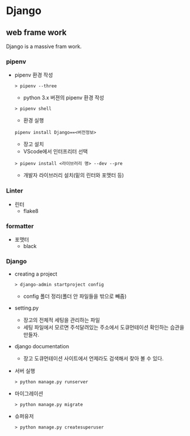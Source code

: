 # Django

## web frame work

Django is a massive fram work.

### pipenv

- pipenv 환경 작성

  ```
  > pipenv --three
  ```

  - python 3.x 버젼의 pipenv 환경 작성

  ```
  > pipenv shell
  ```

  - 환경 실행

  ```
  pipenv install Django==<버전정보>
  ```

  - 장고 설치
  - VScode에서 인터프리터 선택

  ```
  > pipenv install <라이브러리 명> --dev --pre
  ```

  - 개발자 라이브러리 설치(밑의 린터와 포맷터 등)

### Linter

- 린터
  - flake8

### formatter

- 포맷터
  - black

### Django

- creating a project
  ```
  > django-admin startproject config
  ```
  - config 폴더 정리(폴더 안 파일들을 밖으로 빼줌)
- setting.py
  - 장고의 전체적 세팅을 관리하는 파일
  - 세팅 파일에서 모르면 주석달려있는 주소에서 도큐먼테이션 확인하는 습관을 만들자.
- django documentation

  - 장고 도큐먼테이션 사이트에서 언제라도 검색해서 찾아 볼 수 있다.

- 서버 실행

  ```
  > python manage.py runserver
  ```

- 마이그레이션

  ```
  > python manage.py migrate
  ```

- 슈퍼유저
  ```
  > python manage.py createsuperuser
  ```
